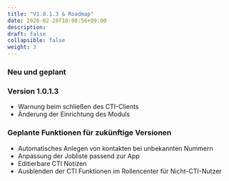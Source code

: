 ```yaml
---
title: "V1.0.1.3 & Roadmap"
date: 2020-02-28T10:08:56+09:00
description: 
draft: false
collapsible: false
weight: 3
---
```

### Neu und geplant

### Version 1.0.1.3
- Warnung beim schließen des CTI-Clients
- Änderung der Einrichtung des Moduls

### Geplante Funktionen für zukünftige Versionen
- Automatisches Anlegen von kontakten bei unbekannten Nummern
- Anpassung der Jobliste passend zur App
- Editierbare CTI Notizen
- Ausblenden der CTI Funktionen im Rollencenter für Nicht-CTI-Nutzer
